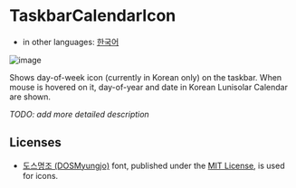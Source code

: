 # TaskbarCalendarIcon
* in other languages: [한국어](https://github.com/kwon0408/TaskbarCalendarIcon/blob/main/README.md)

![image](https://user-images.githubusercontent.com/31509569/156216255-538aa213-2f45-49aa-9128-3c2e70f7ac33.png)

Shows day-of-week icon (currently in Korean only) on the taskbar. When mouse is hovered on it, day-of-year and date in Korean Lunisolar Calendar are shown.

*TODO: add more detailed description*
 
## Licenses
* [도스명조 (DOSMyungjo)](https://github.com/hurss/fonts) font, published under the [MIT License](https://github.com/hurss/fonts/blob/master/LICENSE.txt), is used for icons.
